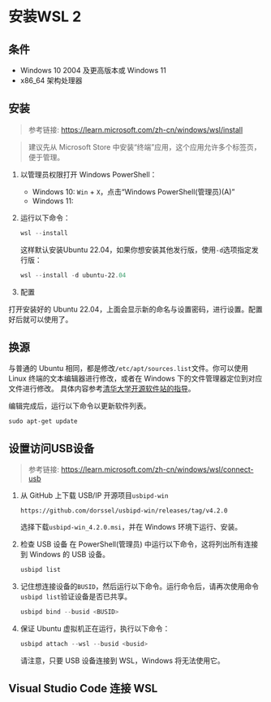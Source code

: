 # 安装WSL 2

## 条件

+ Windows 10 2004 及更高版本或 Windows 11
+ x86_64 架构处理器

## 安装

> 参考链接: https://learn.microsoft.com/zh-cn/windows/wsl/install

> 建议先从 Microsoft Store 中安装“终端”应用，这个应用允许多个标签页，便于管理。

1. 以管理员权限打开 Windows PowerShell：
    + Windows 10: `Win` + `X`，点击“Windows PowerShell(管理员)(A)”
    + Windows 11: 

2. 运行以下命令：
    ```PowerShell
    wsl --install
    ```
    这样默认安装Ubuntu 22.04，如果你想安装其他发行版，使用`-d`选项指定发行版：
    ```PowerShell
    wsl --install -d ubuntu-22.04
    ```

3. 配置

打开安装好的 Ubuntu 22.04，上面会显示新的命名与设置密码，进行设置。配置好后就可以使用了。

## 换源
与普通的 Ubuntu 相同，都是修改`/etc/apt/sources.list`文件。你可以使用 Linux 终端的文本编辑器进行修改，或者在 Windows 下的文件管理器定位到对应文件进行修改。
具体内容参考[清华大学开源软件站的指导](https://mirrors.tuna.tsinghua.edu.cn/help/ubuntu/)。

编辑完成后，运行以下命令以更新软件列表。
```
sudo apt-get update
```

## 设置访问USB设备

> 参考链接: https://learn.microsoft.com/zh-cn/windows/wsl/connect-usb

1. 从 GitHub 上下载 USB/IP 开源项目`usbipd-win`
    ```
    https://github.com/dorssel/usbipd-win/releases/tag/v4.2.0
    ```

    选择下载`usbipd-win_4.2.0.msi`，并在 Windows 环境下运行、安装。

2. 检查 USB 设备
    在 PowerShell(管理员) 中运行以下命令，这将列出所有连接到 Windows 的 USB 设备。
    ```PowerShell
    usbipd list
    ```

3. 记住想连接设备的`BUSID`，然后运行以下命令。运行命令后，请再次使用命令`usbipd list`验证设备是否已共享。
    ```PowerShell
    usbipd bind --busid <BUSID>
    ```

4. 保证 Ubuntu 虚拟机正在运行，执行以下命令：
    ```PowerShell
    usbipd attach --wsl --busid <busid>
    ```
    请注意，只要 USB 设备连接到 WSL，Windows 将无法使用它。


## Visual Studio Code 连接 WSL